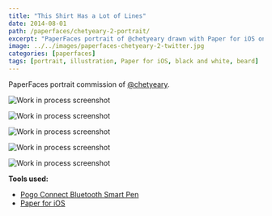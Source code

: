 ```yaml
---
title: "This Shirt Has a Lot of Lines"
date: 2014-08-01
path: /paperfaces/chetyeary-2-portrait/
excerpt: "PaperFaces portrait of @chetyeary drawn with Paper for iOS on an iPad."
image: ../../images/paperfaces-chetyeary-2-twitter.jpg
categories: [paperfaces]
tags: [portrait, illustration, Paper for iOS, black and white, beard]
---
```


PaperFaces portrait commission of [@chetyeary](https://twitter.com/chetyeary).

![Work in process screenshot](../../images/paperfaces-chetyeary-2-process-1-lg.jpg)

![Work in process screenshot](../../images/paperfaces-chetyeary-2-process-2-lg.jpg)

![Work in process screenshot](../../images/paperfaces-chetyeary-2-process-3-lg.jpg)

![Work in process screenshot](../../images/paperfaces-chetyeary-2-process-4-lg.jpg)

![Work in process screenshot](../../images/paperfaces-chetyeary-2-process-5-lg.jpg)

**Tools used:**

- [Pogo Connect Bluetooth Smart Pen](https://www.amazon.com/gp/product/B009K448L4/ref=as_li_ss_tl?ie=UTF8&camp=1789&creative=390957&creativeASIN=B009K448L4&linkCode=as2&tag=mademist-20)
- [Paper for iOS](https://paper.bywetransfer.com/)
